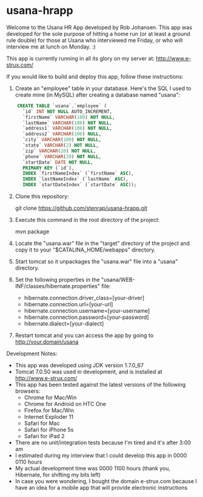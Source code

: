 usana-hrapp
===========

Welcome to the Usana HR App developed by Rob Johansen. This app was developed for the sole purpose of hitting a home run (or at least a ground rule double) for those at Usana who interviewed me Friday, or who will interview me at lunch on Monday. :)

This app is currently running in all its glory on my server at: http://www.e-strux.com/

If you would like to build and deploy this app, follow these instructions:

1. Create an "employee" table in your database. Here's the SQL I used to create mine (in MySQL) after creating a database named "usana":
```SQL
    CREATE TABLE `usana`.`employee` (
      `id` INT NOT NULL AUTO_INCREMENT,
      `firstName` VARCHAR(100) NOT NULL,
      `lastName` VARCHAR(100) NOT NULL,
      `address1` VARCHAR(100) NOT NULL,
      `address2` VARCHAR(100) NULL,
      `city` VARCHAR(100) NOT NULL,
      `state` VARCHAR(2) NOT NULL,
      `zip` VARCHAR(20) NOT NULL,
      `phone` VARCHAR(20) NOT NULL,
      `startDate` DATE NOT NULL,
      PRIMARY KEY (`id`),
      INDEX `firstNameIndex` (`firstName` ASC),
      INDEX `lastNameIndex` (`lastName` ASC),
      INDEX `startDateIndex` (`startDate` ASC));
```
2. Clone this repository:

    git clone https://github.com/stenrap/usana-hrapp.git

3. Execute this command in the root directory of the project:

    mvn package

4. Locate the "usana.war" file in the "target" directory of the project and copy it to your "$CATALINA_HOME/webapps" directory.

5. Start tomcat so it unpackages the "usana.war" file into a "usana" directory.

6. Set the following properties in the "usana/WEB-INF/classes/hibernate.properties" file:
   - hibernate.connection.driver_class=[your-driver]
   - hibernate.connection.url=[your-url]
   - hibernate.connection.username=[your-username]
   - hibernate.connection.password=[your-password]
   - hibernate.dialect=[your-dialect]

7. Restart tomcat and you can access the app by going to http://your.domain/usana

Development Notes:
- This app was developed using JDK version 1.7.0_67
- Tomcat 7.0.50 was used in development, and is installed at http://www.e-strux.com/
- This app has been tested against the latest versions of the following browsers:
  + Chrome for Mac/Win
  + Chrome for Android on HTC One
  + Firefox for Mac/Win
  + Internet Exploder 11
  + Safari for Mac
  + Safari for iPhone 5s
  + Safari for iPad 2
- There are no unit/integration tests because I'm tired and it's after 3:00 am
- I estimated during my interview that I could develop this app in 0000 0110 hours
- My actual development time was 0000 1100 hours (thank you, Hibernate, for shifting my bits left)
- In case you were wondering, I bought the domain e-strux.com because I have an idea for a mobile app that will provide electronic instructions
